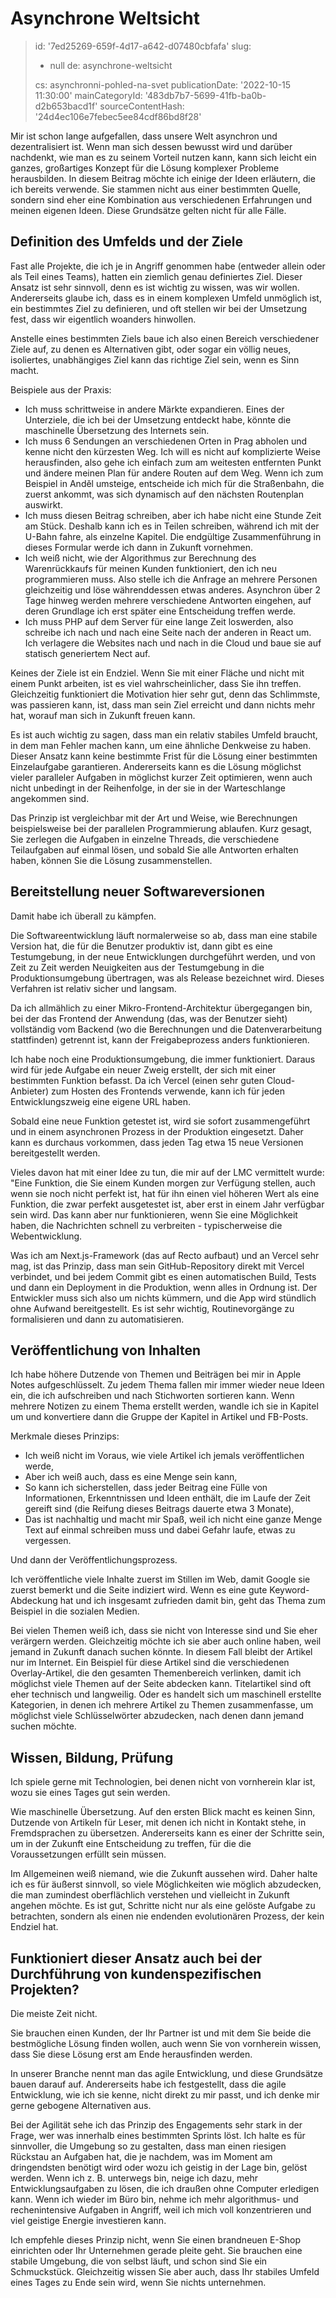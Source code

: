 Asynchrone Weltsicht
====================

> id: '7ed25269-659f-4d17-a642-d07480cbfafa'
> slug:
> 	- null
> 	de: asynchrone-weltsicht
> 
> cs: asynchronni-pohled-na-svet
> publicationDate: '2022-10-15 11:30:00'
> mainCategoryId: '483db7b7-5699-41fb-ba0b-d2b653bacd1f'
> sourceContentHash: '24d4ec106e7febec5ee84cdf86bd8f28'

Mir ist schon lange aufgefallen, dass unsere Welt asynchron und dezentralisiert ist. Wenn man sich dessen bewusst wird und darüber nachdenkt, wie man es zu seinem Vorteil nutzen kann, kann sich leicht ein ganzes, großartiges Konzept für die Lösung komplexer Probleme herausbilden. In diesem Beitrag möchte ich einige der Ideen erläutern, die ich bereits verwende. Sie stammen nicht aus einer bestimmten Quelle, sondern sind eher eine Kombination aus verschiedenen Erfahrungen und meinen eigenen Ideen. Diese Grundsätze gelten nicht für alle Fälle.

Definition des Umfelds und der Ziele
-------------------------

Fast alle Projekte, die ich je in Angriff genommen habe (entweder allein oder als Teil eines Teams), hatten ein ziemlich genau definiertes Ziel. Dieser Ansatz ist sehr sinnvoll, denn es ist wichtig zu wissen, was wir wollen. Andererseits glaube ich, dass es in einem komplexen Umfeld unmöglich ist, ein bestimmtes Ziel zu definieren, und oft stellen wir bei der Umsetzung fest, dass wir eigentlich woanders hinwollen.

Anstelle eines bestimmten Ziels baue ich also einen Bereich verschiedener Ziele auf, zu denen es Alternativen gibt, oder sogar ein völlig neues, isoliertes, unabhängiges Ziel kann das richtige Ziel sein, wenn es Sinn macht.

Beispiele aus der Praxis:

- Ich muss schrittweise in andere Märkte expandieren. Eines der Unterziele, die ich bei der Umsetzung entdeckt habe, könnte die maschinelle Übersetzung des Internets sein.
- Ich muss 6 Sendungen an verschiedenen Orten in Prag abholen und kenne nicht den kürzesten Weg. Ich will es nicht auf komplizierte Weise herausfinden, also gehe ich einfach zum am weitesten entfernten Punkt und ändere meinen Plan für andere Routen auf dem Weg. Wenn ich zum Beispiel in Anděl umsteige, entscheide ich mich für die Straßenbahn, die zuerst ankommt, was sich dynamisch auf den nächsten Routenplan auswirkt.
- Ich muss diesen Beitrag schreiben, aber ich habe nicht eine Stunde Zeit am Stück. Deshalb kann ich es in Teilen schreiben, während ich mit der U-Bahn fahre, als einzelne Kapitel. Die endgültige Zusammenführung in dieses Formular werde ich dann in Zukunft vornehmen.
- Ich weiß nicht, wie der Algorithmus zur Berechnung des Warenrückkaufs für meinen Kunden funktioniert, den ich neu programmieren muss. Also stelle ich die Anfrage an mehrere Personen gleichzeitig und löse währenddessen etwas anderes. Asynchron über 2 Tage hinweg werden mehrere verschiedene Antworten eingehen, auf deren Grundlage ich erst später eine Entscheidung treffen werde.
- Ich muss PHP auf dem Server für eine lange Zeit loswerden, also schreibe ich nach und nach eine Seite nach der anderen in React um. Ich verlagere die Websites nach und nach in die Cloud und baue sie auf statisch generiertem Nect auf.

Keines der Ziele ist ein Endziel. Wenn Sie mit einer Fläche und nicht mit einem Punkt arbeiten, ist es viel wahrscheinlicher, dass Sie ihn treffen. Gleichzeitig funktioniert die Motivation hier sehr gut, denn das Schlimmste, was passieren kann, ist, dass man sein Ziel erreicht und dann nichts mehr hat, worauf man sich in Zukunft freuen kann.

Es ist auch wichtig zu sagen, dass man ein relativ stabiles Umfeld braucht, in dem man Fehler machen kann, um eine ähnliche Denkweise zu haben. Dieser Ansatz kann keine bestimmte Frist für die Lösung einer bestimmten Einzelaufgabe garantieren. Andererseits kann es die Lösung möglichst vieler paralleler Aufgaben in möglichst kurzer Zeit optimieren, wenn auch nicht unbedingt in der Reihenfolge, in der sie in der Warteschlange angekommen sind.

Das Prinzip ist vergleichbar mit der Art und Weise, wie Berechnungen beispielsweise bei der parallelen Programmierung ablaufen. Kurz gesagt, Sie zerlegen die Aufgaben in einzelne Threads, die verschiedene Teilaufgaben auf einmal lösen, und sobald Sie alle Antworten erhalten haben, können Sie die Lösung zusammenstellen.

Bereitstellung neuer Softwareversionen
--------------------------------

Damit habe ich überall zu kämpfen.

Die Softwareentwicklung läuft normalerweise so ab, dass man eine stabile Version hat, die für die Benutzer produktiv ist, dann gibt es eine Testumgebung, in der neue Entwicklungen durchgeführt werden, und von Zeit zu Zeit werden Neuigkeiten aus der Testumgebung in die Produktionsumgebung übertragen, was als Release bezeichnet wird. Dieses Verfahren ist relativ sicher und langsam.

Da ich allmählich zu einer Mikro-Frontend-Architektur übergegangen bin, bei der das Frontend der Anwendung (das, was der Benutzer sieht) vollständig vom Backend (wo die Berechnungen und die Datenverarbeitung stattfinden) getrennt ist, kann der Freigabeprozess anders funktionieren.

Ich habe noch eine Produktionsumgebung, die immer funktioniert. Daraus wird für jede Aufgabe ein neuer Zweig erstellt, der sich mit einer bestimmten Funktion befasst. Da ich Vercel (einen sehr guten Cloud-Anbieter) zum Hosten des Frontends verwende, kann ich für jeden Entwicklungszweig eine eigene URL haben.

Sobald eine neue Funktion getestet ist, wird sie sofort zusammengeführt und in einem asynchronen Prozess in der Produktion eingesetzt. Daher kann es durchaus vorkommen, dass jeden Tag etwa 15 neue Versionen bereitgestellt werden.

Vieles davon hat mit einer Idee zu tun, die mir auf der LMC vermittelt wurde: "Eine Funktion, die Sie einem Kunden morgen zur Verfügung stellen, auch wenn sie noch nicht perfekt ist, hat für ihn einen viel höheren Wert als eine Funktion, die zwar perfekt ausgetestet ist, aber erst in einem Jahr verfügbar sein wird. Das kann aber nur funktionieren, wenn Sie eine Möglichkeit haben, die Nachrichten schnell zu verbreiten - typischerweise die Webentwicklung.

Was ich am Next.js-Framework (das auf Recto aufbaut) und an Vercel sehr mag, ist das Prinzip, dass man sein GitHub-Repository direkt mit Vercel verbindet, und bei jedem Commit gibt es einen automatischen Build, Tests und dann ein Deployment in die Produktion, wenn alles in Ordnung ist. Der Entwickler muss sich also um nichts kümmern, und die App wird stündlich ohne Aufwand bereitgestellt. Es ist sehr wichtig, Routinevorgänge zu formalisieren und dann zu automatisieren.

Veröffentlichung von Inhalten
----------------

Ich habe höhere Dutzende von Themen und Beiträgen bei mir in Apple Notes aufgeschlüsselt. Zu jedem Thema fallen mir immer wieder neue Ideen ein, die ich aufschreiben und nach Stichworten sortieren kann. Wenn mehrere Notizen zu einem Thema erstellt werden, wandle ich sie in Kapitel um und konvertiere dann die Gruppe der Kapitel in Artikel und FB-Posts.

Merkmale dieses Prinzips:

- Ich weiß nicht im Voraus, wie viele Artikel ich jemals veröffentlichen werde,
- Aber ich weiß auch, dass es eine Menge sein kann,
- So kann ich sicherstellen, dass jeder Beitrag eine Fülle von Informationen, Erkenntnissen und Ideen enthält, die im Laufe der Zeit gereift sind (die Reifung dieses Beitrags dauerte etwa 3 Monate),
- Das ist nachhaltig und macht mir Spaß, weil ich nicht eine ganze Menge Text auf einmal schreiben muss und dabei Gefahr laufe, etwas zu vergessen.

Und dann der Veröffentlichungsprozess.

Ich veröffentliche viele Inhalte zuerst im Stillen im Web, damit Google sie zuerst bemerkt und die Seite indiziert wird. Wenn es eine gute Keyword-Abdeckung hat und ich insgesamt zufrieden damit bin, geht das Thema zum Beispiel in die sozialen Medien.

Bei vielen Themen weiß ich, dass sie nicht von Interesse sind und Sie eher verärgern werden. Gleichzeitig möchte ich sie aber auch online haben, weil jemand in Zukunft danach suchen könnte. In diesem Fall bleibt der Artikel nur im Internet. Ein Beispiel für diese Artikel sind die verschiedenen Overlay-Artikel, die den gesamten Themenbereich verlinken, damit ich möglichst viele Themen auf der Seite abdecken kann. Titelartikel sind oft eher technisch und langweilig. Oder es handelt sich um maschinell erstellte Kategorien, in denen ich mehrere Artikel zu Themen zusammenfasse, um möglichst viele Schlüsselwörter abzudecken, nach denen dann jemand suchen möchte.

Wissen, Bildung, Prüfung
------------------------------

Ich spiele gerne mit Technologien, bei denen nicht von vornherein klar ist, wozu sie eines Tages gut sein werden.

Wie maschinelle Übersetzung. Auf den ersten Blick macht es keinen Sinn, Dutzende von Artikeln für Leser, mit denen ich nicht in Kontakt stehe, in Fremdsprachen zu übersetzen. Andererseits kann es einer der Schritte sein, um in der Zukunft eine Entscheidung zu treffen, für die die Voraussetzungen erfüllt sein müssen.

Im Allgemeinen weiß niemand, wie die Zukunft aussehen wird. Daher halte ich es für äußerst sinnvoll, so viele Möglichkeiten wie möglich abzudecken, die man zumindest oberflächlich verstehen und vielleicht in Zukunft angehen möchte. Es ist gut, Schritte nicht nur als eine gelöste Aufgabe zu betrachten, sondern als einen nie endenden evolutionären Prozess, der kein Endziel hat.

Funktioniert dieser Ansatz auch bei der Durchführung von kundenspezifischen Projekten?
--------------------------------------------------------

Die meiste Zeit nicht.

Sie brauchen einen Kunden, der Ihr Partner ist und mit dem Sie beide die bestmögliche Lösung finden wollen, auch wenn Sie von vornherein wissen, dass Sie diese Lösung erst am Ende herausfinden werden.

In unserer Branche nennt man das agile Entwicklung, und diese Grundsätze bauen darauf auf. Andererseits habe ich festgestellt, dass die agile Entwicklung, wie ich sie kenne, nicht direkt zu mir passt, und ich denke mir gerne gebogene Alternativen aus.

Bei der Agilität sehe ich das Prinzip des Engagements sehr stark in der Frage, wer was innerhalb eines bestimmten Sprints löst. Ich halte es für sinnvoller, die Umgebung so zu gestalten, dass man einen riesigen Rückstau an Aufgaben hat, die je nachdem, was im Moment am dringendsten benötigt wird oder wozu ich geistig in der Lage bin, gelöst werden. Wenn ich z. B. unterwegs bin, neige ich dazu, mehr Entwicklungsaufgaben zu lösen, die ich draußen ohne Computer erledigen kann. Wenn ich wieder im Büro bin, nehme ich mehr algorithmus- und rechenintensive Aufgaben in Angriff, weil ich mich voll konzentrieren und viel geistige Energie investieren kann.

Ich empfehle dieses Prinzip nicht, wenn Sie einen brandneuen E-Shop einrichten oder Ihr Unternehmen gerade pleite geht. Sie brauchen eine stabile Umgebung, die von selbst läuft, und schon sind Sie ein Schmuckstück. Gleichzeitig wissen Sie aber auch, dass Ihr stabiles Umfeld eines Tages zu Ende sein wird, wenn Sie nichts unternehmen.
